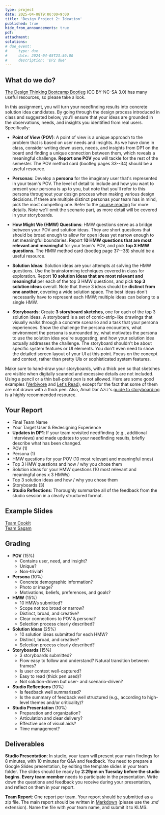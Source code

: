 ```yaml
---
type: project
date: 2025-04-08T9:00:00+9:00
title: 'Design Project 2: Ideation'
published: true
hide_from_announcements: true
pdf:
attachment:
solutions:
# due_event: 
#     type: due
#     date: 2024-04-05T23:59:00
#     description: 'DP2 due'
---
```

## What do we do?
[The Design Thinking Bootcamp Bootleg](https://dschool.stanford.edu/resources/design-thinking-bootleg) (CC BY-NC-SA 3.0) has many useful resources, so please take a look.

In this assignment, you will turn your needfinding results into concrete solution idea candidates. By going through the design process introduced in class and suggested below, you'll ensure that your ideas are grounded in the observations, needs, and insights you identified from real users. Specifically:

* **Point of View (POV)**: A point of view is a unique approach to the problem that is based on user needs and insights. As we have done in class, consider writing down users, needs, and insights from DP1 on the board and finding a unique connection between them, which reveals a meaningful challenge. **Report one POV** you will tackle for the rest of the semester. The POV method card (bootleg pages 33--34) should be a useful resource.

* **Personas**: Develop a **persona** for the imaginary user that's represented in your team's POV. The level of detail to include and how you want to present your persona is up to you, but note that you'll refer to this persona throughout your design process when making various design decisions. If there are multiple distinct personas your team has in mind, pick the most compelling one. Refer to the [course reading](https://docs.google.com/document/d/1R1PCwIRMFvWNvg1il27MdKNtoIWsTxynZ90rNY3L5xI/) for more details. Note we'll omit the scenario part, as more detail will be covered in your storyboards.

* **How Might We (HMW) Questions**: HMW questions serve as a bridge between your POV and solution ideas. They are short questions that should be broad enough to allow for open ideas yet narrow enough to set meaningful boundaries. Report **10 HMW questions that are most relevant and meaningful** for your team's POV, and pick **top 3 HMW questions**. The HMW method card (bootleg page 37--38) should be a useful resource.

* **Solution Ideas**: Solution ideas are your attempts at solving the HMW questions. Use the brainstorming techniques covered in class for exploration. Report **10 solution ideas that are most relevant and meaningful** per each of the top 3 HMW questions, and pick **top 3 solution ideas** overall. Note that these 3 ideas should be **distinct from one another**, covering a wide solution space. The best ideas don't necessarily have to represent each HMW; multiple ideas can belong to a single HMW.

* **Storyboards**: Create **3 storyboard sketches**, one for each of the top 3 solution ideas. A storyboard is a set of comic-strip-like drawings that visually walks through a concrete scenario and a task that your persona experiences. Show the challenge the persona encounters, what environment the persona is surrounded by, what motivates the persona to use the solution idea you're suggesting, and how your solution idea actually addresses the challenge. The storyboard shouldn't be about specific system features or UI elements. You don't even need to show the detailed screen layout of your UI at this point. Focus on the concept and context, rather than pretty UIs or sophisticated system features.

Make sure to hand-draw your storyboards, with a thick pen so that sketches are visible when digitally scanned and excessive details are not included. Using a pencil or a thin ball-point pen is not allowed. Here are some good examples ([Verbivore](https://www.kixlab.org/courses/cs492-fall-2016/projects/verbivore/tasks-sketches-video/index.html) and [Let's Read](https://www.kixlab.org/courses/cs492-fall-2016/projects/letsread/tasks-sketches-video/index.html)), except for the fact that some of them are not drawn with a thick pen. Also, Amal Dar Aziz's [guide to storyboarding](https://hci.stanford.edu/courses/cs147/2009/assignments/storyboard_notes.pdf) is a highly recommended resource.


## Your Report
* Final Team Name
* Your Target User & Redesigning Experience
* **Updates in DP1**: If your team revisited needfinding (e.g., additional interviews) and made updates to your needfinding results, briefly describe what has been changed.
* POV (1)
* Persona (1)
* HMW questions for your POV (10 most relevant and meaningful ones)
* Top 3 HMW questions and how / why you chose them
* Solution ideas for your HMW questions (10 most relevant and meaningful ones x 3 HMWs)
* Top 3 solution ideas and how / why you chose them
* Storyboards (3)
* **Studio Reflections**: Thoroughly summarize all of the feedback from the studio session in a clearly structured format.


## Example Slides
[Team CookIt](https://docs.google.com/presentation/d/133_MaOadGzYhEJEjLM2NOQHKu62BRkmrwzP1Sbc1NF8/edit#slide=id.p)\
[Team Sagam](https://docs.google.com/presentation/d/1IXiKyF5FAc8VqrMVAOzVb35i1dBXmQ9SFln_DwHE_RM/edit#slide=id.p)


## Grading
* **POV** (15%)
  * Contains user, need, and insight?
  * Unique?
  * Non-trivial?
* **Persona** (10%)
  * Concrete demographic information?
  * Photo or image?
  * Motivations, beliefs, preferences, and goals?
* **HMW** (15%)
  * 10 HMWs submitted?
  * Scope not too broad or narrow?
  * Distinct, broad, and creative?
  * Clear connections to POV & persona?
  * Selection process clearly described?
* **Solution Ideas** (25%)
  * 10 solution ideas submitted for each HMW?
  * Distinct, broad, and creative?
  * Selection process clearly described?
* **Storyboards** (15%)
  * 3 storyboards submitted?
  * Flow easy to follow and understand? Natural transition between frames?
  * Is user context well-captured?
  * Easy to read (thick pen used)?
  * Not solution-driven but user- and scenario-driven?
* **Studio Reflections** (10%)
  * Is feedback well summarized?
  * Is the summary of feedback well structured (e.g., according to high-level themes and/or criticality)?
* **Studio Presentation** (10%)
  * Preparation and organization?
  * Articulation and clear delivery?
  * Effective use of visual aids?
  * Time management?


## Deliverables
**Studio Presentation**: In studio, your team will present your main findings for 8 minutes, with 10 minutes for Q&A and feedback. You need to prepare a Google Slides presentation, by editing the template slides in your team folder. The slides should be ready by **2:29pm on Tuesday before the studio begins**. **Every team member** needs to participate in the presentation. Write down the questions and feedback you receive during your presentation, and reflect on them in your report.

**Team Report**: One report per team. Your report should be submitted as a zip file. The main report should be written in [Markdown](https://daringfireball.net/projects/markdown/) (please use the *.md* extension). Name the file with your team name, and submit it to KLMS.